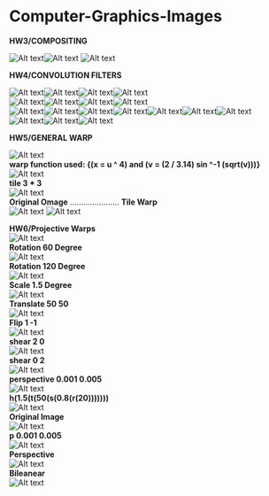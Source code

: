 ﻿# Computer-Graphics-Images

**HW3/COMPOSITING**

![Alt text](hw3/Compositing/HW3_files/back.jpg/?raw=true "back ground")![Alt text](hw3/Compositing/HW3_files/mask.png?raw=true "fore ground")
![Alt text](hw3/Compositing/HW3_files/out.png?raw=true "Optional Title")

**HW4/CONVOLUTION FILTERS**

![Alt text](images/square.png/?raw=true "original")![Alt text](images/square-hp.png/?raw=true "hp filter")![Alt text](images/square-horiz.png/?raw=true "hp filter")![Alt text](images/square-vert.png/?raw=true "hp filter")  
![Alt text](images/squares.png/?raw=true "original")![Alt text](images/squares-horiz.png/?raw=true "hp filter")![Alt text](images/squares-hp.png/?raw=true "hp filter")![Alt text](images/squares-vert.png/?raw=true "hp filter")  
![Alt text](images/brushes.png/?raw=true "original")![Alt text](images/brush-horiz.png/?raw=true "hp filter")![Alt text](images/brush-hp.png/?raw=true "hp filter")![Alt text](images/brush-pulse.png/?raw=true "hp filter")![Alt text](images/brush-tent.png/?raw=true "hp filter")![Alt text](images/brush-vert.png/?raw=true "hp filter")![Alt text](images/filter1.png/?raw=true "hp filter")  
![Alt text](images/sines.png/?raw=true "hp filter")![Alt text](images/gabor044.png/?raw=true "hp filter")![Alt text](images/gabor4548.png/?raw=true "hp filter")    

**HW5/GENERAL WARP**

![Alt text](images/dhouse.png/?raw=true "original")  
**warp function used: {(x = u ^ 4) and (v = (2 / 3.14) sin ^-1 (sqrt(v)))}**  
![Alt text](images/warp.png/?raw=true "hp filter")  
**tile 3 * 3**  
![Alt text](images/dhouse33.png/?raw=true "hp filter")  
**Original Omage** ......................  **Tile Warp**  
![Alt text](images/one-tile.jpg/?raw=true "hp filter") ![Alt text](images/tile34.png/?raw=true "hp filter")  

**HW6/Projective Warps**  
![Alt text](images/dhouse.png/?raw=true "original")  
**Rotation 60 Degree**  
![Alt text](images/dh60.png/?raw=true "original")  
**Rotation 120 Degree**  
![Alt text](images/dh120.png/?raw=true "original")  
**Scale 1.5 Degree**  
![Alt text](images/dhscale1.5.png/?raw=true "original")  
**Translate 50 50**  
![Alt text](images/dhtrans50.png/?raw=true "original")  
**Flip 1 -1**  
![Alt text](images/dhflipy.png/?raw=true "original")  
**shear 2 0**  
![Alt text](images/dhshearx2.png/?raw=true "original")  
**shear 0 2**  
![Alt text](images/dhshearxy2.png/?raw=true "original")  
**perspective 0.001 0.005**  
![Alt text](images/dhp001005.png/?raw=true "original")  
**h(1.5(t(50(s(0.8(r(20)))))))**  
![Alt text](images/dhr20s08t50h105.png/?raw=true "original")  
**Original Image**  
![Alt text](images/checker.jpg/?raw=true "original")  
**p 0.001 0.005**  
![Alt text](images/bchp001005.png/?raw=true "original")  
**Perspective**  
![Alt text](images/bchs2p001005.png/?raw=true "original")  
**Bileanear**  
![Alt text](images/bchs2p001005.png/?raw=true "original")  



